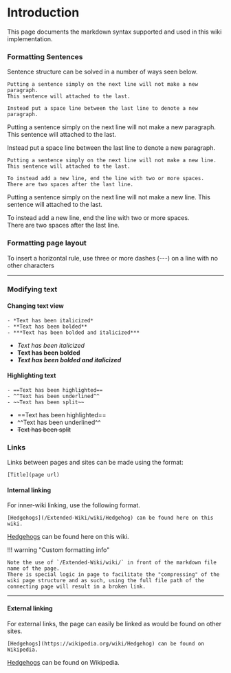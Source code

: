 <!-- How to add inpage css<link rel="stylesheet" href="../stylesheets/custom.css">-->
# Introduction 
This page documents the markdown syntax supported and used in this wiki implementation.

### Formatting Sentences

Sentence structure can be solved in a number of ways seen below.

``` title="Paragraph layout"
Putting a sentence simply on the next line will not make a new paragraph.
This sentence will attached to the last.

Instead put a space line between the last line to denote a new paragraph. 
```

<div class="result" markdown>

Putting a sentence simply on the next line will not make a new paragraph.
This sentence will attached to the last.

Instead put a space line between the last line to denote a new paragraph. 

</div>


``` title="Line break layout"
Putting a sentence simply on the next line will not make a new line.
This sentence will attached to the last.

To instead add a new line, end the line with two or more spaces.  
There are two spaces after the last line.
```

<div class="result" markdown>

Putting a sentence simply on the next line will not make a new line.
This sentence will attached to the last.

To instead add a new line, end the line with two or more spaces.  
There are two spaces after the last line.

</div>

### Formatting page layout

To insert a horizontal rule, use three or more dashes (---) on a line with no other characters

---

### Modifying text

#### Changing text view

``` title="Text modifying"
- *Text has been italicized*
- **Text has been bolded**
- ***Text has been bolded and italicized***
```

<div class="result" markdown>

- *Text has been italicized*
- **Text has been bolded**
- ***Text has been bolded and italicized***

</div>


#### Highlighting text

``` title="Text highlighting"
- ==Text has been highlighted==
- ^^Text has been underlined^^
- ~~Text has been split~~
```

<div class="result" markdown>

- ==Text has been highlighted==
- ^^Text has been underlined^^
- ~~Text has been split~~

</div>

### Links

Links between pages and sites can be made using the format:

``` title="Page linking"
[Title](page url)
```

#### Internal  linking

For inner-wiki linking, use the following format.  

``` title="Inner-wiki page linking"
[Hedgehogs](/Extended-Wiki/wiki/Hedgehog) can be found here on this wiki.
```

<div class="result" markdown>

[Hedgehogs](/Extended-Wiki/wiki/Hedgehog) can be found here on this wiki.

</div>

!!! warning "Custom formatting info"

    Note the use of `/Extended-Wiki/wiki/` in front of the markdown file name of the page.
    There is special logic in page to facilitate the "compressing" of the wiki page structure and as such, using the full file path of the connecting page will result in a broken link.

---
#### External linking

For external links, the page can easily be linked as would be found on other sites.

``` title="Inner-wiki page linking"
[Hedgehogs](https://wikipedia.org/wiki/Hedgehog) can be found on Wikipedia.
```

<div class="result" markdown>

[Hedgehogs](https://wikipedia.org/wiki/Hedgehog) can be found on Wikipedia.

</div>
